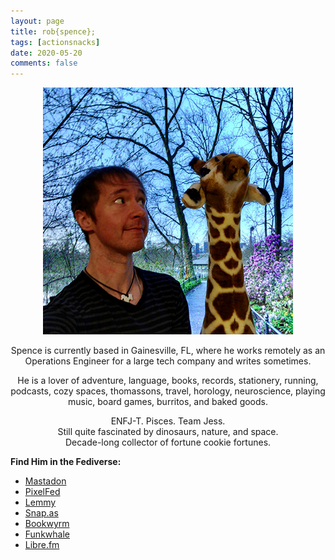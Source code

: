```yaml
---
layout: page
title: rob{spence};
tags: [actionsnacks]
date: 2020-05-20
comments: false
---
```


<figure>
    <center><a href="/assets/img/about-me3.jpg"><img src="/assets/img/about-me3.jpg"></a></center>
</figure>

<center><p>Spence is currently based in Gainesville, FL, where he works remotely as an Operations Engineer for a large tech company and writes sometimes.</p> 

<p>He is a lover of adventure, language, books, records, stationery, running, podcasts, cozy spaces, thomassons, travel, horology, neuroscience, playing music, board games, burritos, and baked goods.</p>

<p>ENFJ-T. Pisces. Team Jess. 
<br>Still quite fascinated by dinosaurs, nature, and space.
<br>Decade-long collector of fortune cookie fortunes.</p>
</center>

**Find Him in the Fediverse:**
* [Mastadon](https://writing.exchange/@actionsnacks)
* [PixelFed](https://pixelfed.social/actionsnacks)
* [Lemmy](https://lemmy.ml/u/lastnamefirst)
* [Snap.as](https://snap.as/actionsnacks)
* [Bookwyrm](https://bookwyrm.social/user/actionsnacks)
* [Funkwhale](https://open.audio/@actionsnacks/)
* [Libre.fm](https://libre.fm/user/actionsnacks)
